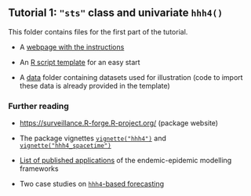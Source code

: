 ## Tutorial 1: `"sts"` class and univariate `hhh4()`

This folder contains files for the first part of the tutorial.

<!-- - My [introductory slides](slides.pdf) -->

- A [webpage with the instructions](https://htmlpreview.github.io/?https://github.com/cmmid/hhh4-workshop/blob/main/tutorial1/index.html)

- An [R script template](template.R) for an easy start

- A [data](data) folder containing datasets used for illustration (code to
  import these data is already provided in the template)


### Further reading

- <https://surveillance.R-forge.R-project.org/> (package website)

- The package vignettes
  [`vignette("hhh4")`](https://CRAN.R-project.org/package=surveillance/vignettes/hhh4.pdf)
  and
  [`vignette("hhh4_spacetime")`](https://CRAN.R-project.org/package=surveillance/vignettes/hhh4_spacetime.pdf)

- [List of published applications](https://surveillance.r-forge.r-project.org/applications_EE.html)
  of the endemic-epidemic modelling frameworks

- Two case studies on [`hhh4`-based forecasting](https://HIDDA.github.io/forecasting/)
